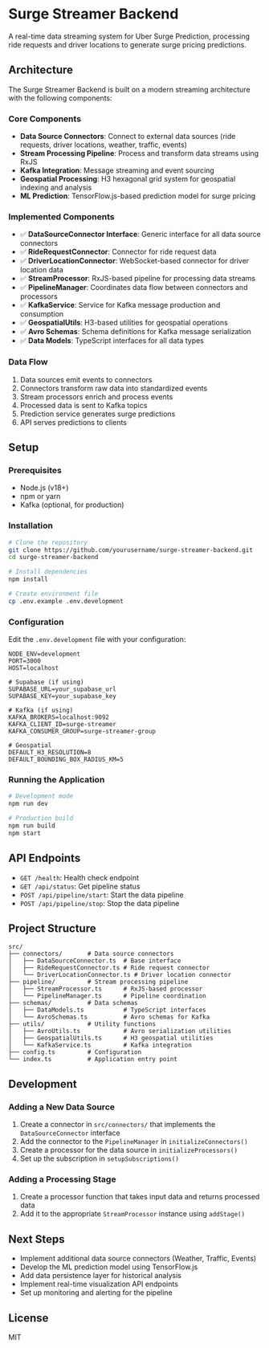 # Surge Streamer Backend

A real-time data streaming system for Uber Surge Prediction, processing ride requests and driver locations to generate surge pricing predictions.

## Architecture

The Surge Streamer Backend is built on a modern streaming architecture with the following components:

### Core Components

- **Data Source Connectors**: Connect to external data sources (ride requests, driver locations, weather, traffic, events)
- **Stream Processing Pipeline**: Process and transform data streams using RxJS
- **Kafka Integration**: Message streaming and event sourcing
- **Geospatial Processing**: H3 hexagonal grid system for geospatial indexing and analysis
- **ML Prediction**: TensorFlow.js-based prediction model for surge pricing

### Implemented Components

- ✅ **DataSourceConnector Interface**: Generic interface for all data source connectors
- ✅ **RideRequestConnector**: Connector for ride request data
- ✅ **DriverLocationConnector**: WebSocket-based connector for driver location data
- ✅ **StreamProcessor**: RxJS-based pipeline for processing data streams
- ✅ **PipelineManager**: Coordinates data flow between connectors and processors
- ✅ **KafkaService**: Service for Kafka message production and consumption
- ✅ **GeospatialUtils**: H3-based utilities for geospatial operations
- ✅ **Avro Schemas**: Schema definitions for Kafka message serialization
- ✅ **Data Models**: TypeScript interfaces for all data types

### Data Flow

1. Data sources emit events to connectors
2. Connectors transform raw data into standardized events
3. Stream processors enrich and process events
4. Processed data is sent to Kafka topics
5. Prediction service generates surge predictions
6. API serves predictions to clients

## Setup

### Prerequisites

- Node.js (v18+)
- npm or yarn
- Kafka (optional, for production)

### Installation

```bash
# Clone the repository
git clone https://github.com/yourusername/surge-streamer-backend.git
cd surge-streamer-backend

# Install dependencies
npm install

# Create environment file
cp .env.example .env.development
```

### Configuration

Edit the `.env.development` file with your configuration:

```
NODE_ENV=development
PORT=3000
HOST=localhost

# Supabase (if using)
SUPABASE_URL=your_supabase_url
SUPABASE_KEY=your_supabase_key

# Kafka (if using)
KAFKA_BROKERS=localhost:9092
KAFKA_CLIENT_ID=surge-streamer
KAFKA_CONSUMER_GROUP=surge-streamer-group

# Geospatial
DEFAULT_H3_RESOLUTION=8
DEFAULT_BOUNDING_BOX_RADIUS_KM=5
```

### Running the Application

```bash
# Development mode
npm run dev

# Production build
npm run build
npm start
```

## API Endpoints

- `GET /health`: Health check endpoint
- `GET /api/status`: Get pipeline status
- `POST /api/pipeline/start`: Start the data pipeline
- `POST /api/pipeline/stop`: Stop the data pipeline

## Project Structure

```
src/
├── connectors/       # Data source connectors
│   ├── DataSourceConnector.ts  # Base interface
│   ├── RideRequestConnector.ts # Ride request connector
│   └── DriverLocationConnector.ts # Driver location connector
├── pipeline/         # Stream processing pipeline
│   ├── StreamProcessor.ts      # RxJS-based processor
│   └── PipelineManager.ts      # Pipeline coordination
├── schemas/          # Data schemas
│   ├── DataModels.ts           # TypeScript interfaces
│   └── AvroSchemas.ts          # Avro schemas for Kafka
├── utils/            # Utility functions
│   ├── AvroUtils.ts            # Avro serialization utilities
│   ├── GeospatialUtils.ts      # H3 geospatial utilities
│   └── KafkaService.ts         # Kafka integration
├── config.ts         # Configuration
└── index.ts          # Application entry point
```

## Development

### Adding a New Data Source

1. Create a connector in `src/connectors/` that implements the `DataSourceConnector` interface
2. Add the connector to the `PipelineManager` in `initializeConnectors()`
3. Create a processor for the data source in `initializeProcessors()`
4. Set up the subscription in `setupSubscriptions()`

### Adding a Processing Stage

1. Create a processor function that takes input data and returns processed data
2. Add it to the appropriate `StreamProcessor` instance using `addStage()`

## Next Steps

- Implement additional data source connectors (Weather, Traffic, Events)
- Develop the ML prediction model using TensorFlow.js
- Add data persistence layer for historical analysis
- Implement real-time visualization API endpoints
- Set up monitoring and alerting for the pipeline

## License

MIT
